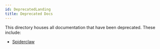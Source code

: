 ```yaml
---
id: DeprecatedLanding
title: Deprecated Docs
---
```


This directory houses all documentation that have been deprecated. These include:
- [Spiderclaw](09Deprecated/02-Spiderclaw.md)
